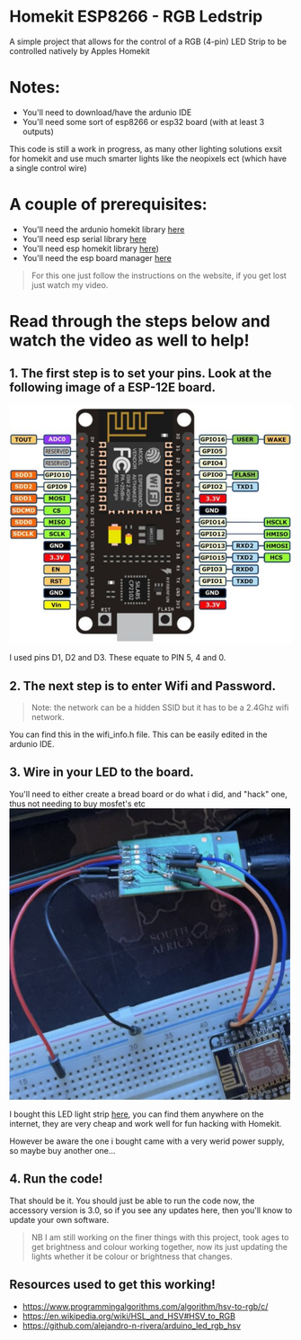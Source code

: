 # Homekit ESP8266 - RGB Ledstrip 
A simple project that allows for the control of a RGB (4-pin) LED Strip to be controlled natively by Apples Homekit

# Notes:
- You'll need to download/have the ardunio IDE
- You'll need some sort of esp8266 or esp32 board (with at least 3 outputs)

This code is still a work in progress, as many other lighting solutions exsit for homekit and use much smarter lights like the neopixels ect (which have a single control wire)


# A couple of prerequisites:
- You'll need the ardunio homekit library [here](https://github.com/Mixiaoxiao/Arduino-HomeKit-ESP8266/)
- You'll need esp serial library [here](https://github.com/plerup/espsoftwareserial/)
- You'll need esp homekit library [here](https://github.com/maximkulkin/esp-homekit))
- You'll need the esp board manager [here](https://arduino-esp8266.readthedocs.io/en/latest/installing.html/)
> For this one just follow the instructions on the website, if you get lost just watch my video.




# Read through the steps below and watch the video as well to help!
## 1. The first step is to set your pins. Look at the following image of a ESP-12E board.

![This is an image](https://github.com/Frostist/RGB-LED-Strip-ESP8266-Homekit/blob/main/images/esp-12e.jpg)

I used pins D1, D2 and D3.
These equate to PIN 5, 4 and 0.




## 2. The next step is to enter Wifi and Password. 
> Note: the network can be a hidden SSID but it has to be a 2.4Ghz wifi network.

You can find this in the wifi_info.h file. 
This can be easily edited in the ardunio IDE.





## 3. Wire in your LED to the board.

You'll need to either create a bread board or do what i did, and "hack" one, thus not needing to buy mosfet's etc
![This is an image](https://github.com/Frostist/RGB-LED-Strip-ESP8266-Homekit/blob/main/images/Esp_board.jpg)

I bought this LED light strip [here](https://www.takealot.com/multipurpose-5m-smd-5050-60led-rgb-strip-light/PLID70902466/), you can find them anywhere on the internet, they are very cheap and work well for fun hacking with Homekit.

However be aware the one i bought came with a very werid power supply, so maybe buy another one...





## 4. Run the code!
That should be it. You should just be able to run the code now, the accessory version is 3.0, so if you see any updates here, then you'll know to update your own software.

>NB I am still working on the finer things with this project, took ages to get brightness and colour working together, now its just updating the lights whether it be colour or brightness that changes.




## Resources used to get this working!
- https://www.programmingalgorithms.com/algorithm/hsv-to-rgb/c/
- https://en.wikipedia.org/wiki/HSL_and_HSV#HSV_to_RGB
- https://github.com/alejandro-n-rivera/arduino_led_rgb_hsv
